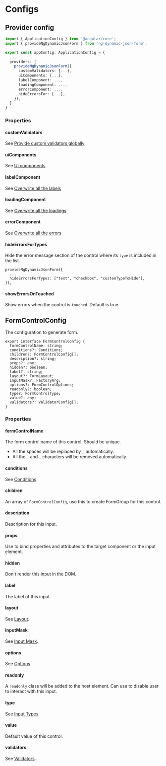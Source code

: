 # Configs

## Provider config

```ts
import { ApplicationConfig } from '@angular/core';
import { provideNgDynamicJsonForm } from 'ng-dynamic-json-form';

export const appConfig: ApplicationConfig = {
  ...
  providers: [
    provideNgDynamicJsonForm({
      customValidators: {...},
      uiComponents: {...},
      labelComponent: ...,
      loadingComponent: ...,
      errorComponent: ...,
      hideErrorsFor: [...],
    }),
  ]
}
```

### Properties

#### customValidators

See [Provide custom validators globally](../../v8/validators/validators_en.md#provide-custom-validators-globally)

#### uiComponents

See [UI components](../../v8/ui-components/ui-components_en.md)

#### labelComponent

See [Overwrite all the labels](../../v8/custom-label/custom-label_en.md#overwrite-all-the-labels)

#### loadingComponent

See [Overwrite all the loadings](../../v8/custom-loading/custom-loading_en.md#overwrite-all-the-loadings)

#### errorComponent

See [Overwrite all the errors](../../v8/custom-error/custom-error_en.md#overwrite-all-the-errors)

#### hideErrorsForTypes

Hide the error message section of the control where its `type` is included in the list.

```tsx
provideNgDynamicJsonForm({
  ...
  hideErrorsForTypes: ["text", "checkbox", "customTypeToHide"],
}),
```

#### showErrorsOnTouched

Show errors when the control is `touched`. Default is true.

## FormControlConfig

The configuration to generate form.

```tsx
export interface FormControlConfig {
  formControlName: string;
  conditions?: Conditions;
  children?: FormControlConfig[];
  description?: string;
  props?: any;
  hidden?: boolean;
  label?: string;
  layout?: FormLayout;
  inputMask?: FactoryArg;
  options?: FormControlOptions;
  readonly?: boolean;
  type?: FormControlType;
  value?: any;
  validators?: ValidatorConfig[];
}
```

### Properties

#### formControlName

The form control name of this control. Should be unique.

- All the spaces will be replaced by `_` automatically.
- All the `.` and `,` characters will be removed automatically.

#### conditions

See [Conditions](../../v8/conditions/conditions_en.md).

#### children

An array of `FormControlConfig`, use this to create FormGroup for this control.

#### description

Description for this input.

#### props

Use to bind properties and attributes to the target component or the input element.

#### hidden

Don't render this input in the DOM.

#### label

The label of this input.

#### layout

See [Layout](../../v8/layout/layout_en.md).

#### inputMask

See [Input Mask](../../v8/input-mask/input-mask_en.md).

#### options

See [Options](../../v8/options/options_en.md).

#### readonly

A `readonly` class will be added to the host element. Can use to disable user to interact with this input.

#### type

See [Input Types](../../v8/input-types/input-types_en.md).

#### value

Default value of this control.

#### validators

See [Validators](../../v8/validators/validators_en.md).
